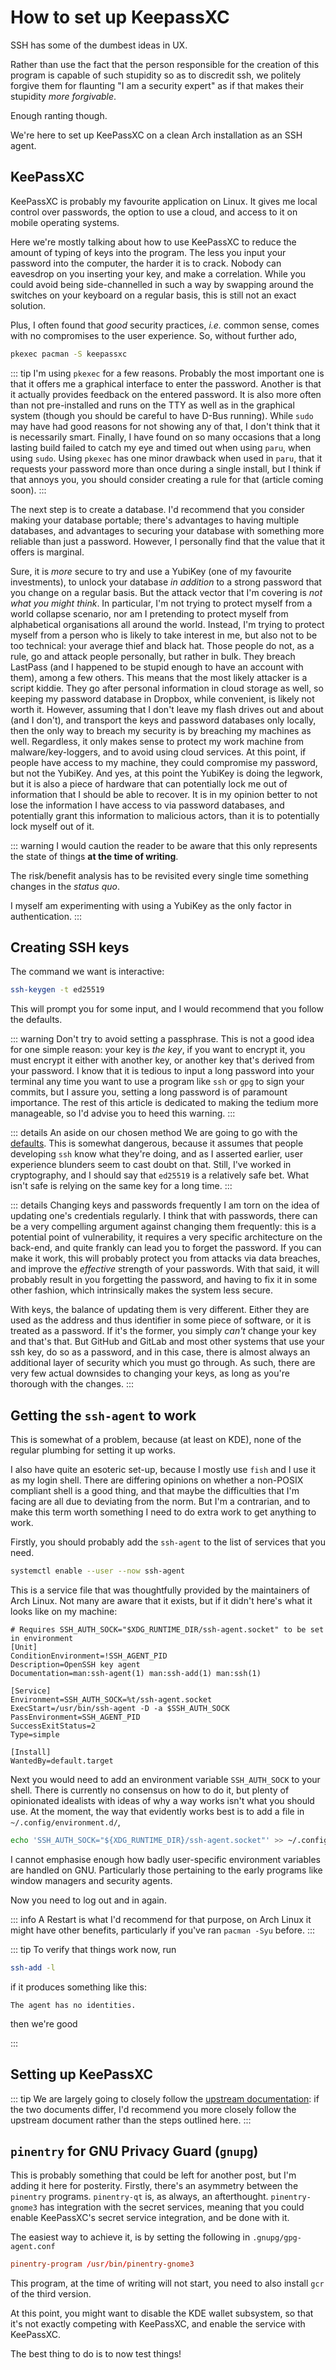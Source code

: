 # How to set up KeepassXC

SSH has some of the dumbest ideas in UX.

Rather than use the fact that the person responsible for the creation of this program is capable of such stupidity so as to discredit ssh, we politely forgive them for flaunting "I am a security expert" as if that makes their stupidity _more forgivable_.

Enough ranting though.

We're here to set up KeePassXC on a clean Arch installation as an SSH agent.

## KeePassXC

KeePassXC is probably my favourite application on Linux.
It gives me local control over passwords, the option to use a cloud, and access to it on mobile operating systems.

Here we're mostly talking about how to use KeePassXC to reduce the amount of typing of keys into the program.
The less you input your password into the computer, the harder it is to crack.
Nobody can eavesdrop on you inserting your key, and make a correlation.
While you could avoid being side-channelled in such a way by swapping around the switches on your keyboard on a regular basis, this is still not an exact solution.

Plus, I often found that _good_ security practices, _i.e._ common sense, comes with no compromises to the user experience.
So, without further ado,
```sh
pkexec pacman -S keepassxc
```

::: tip
I'm using `pkexec` for a few reasons.
Probably the most important one is that it offers me a graphical interface to enter the password.
Another is that it actually provides feedback on the entered password.
It is also more often than not pre-installed and runs on the TTY as well as in the graphical system (though you should be careful to have D-Bus running).
While `sudo` may have had good reasons for not showing any of that, I don't think that it is necessarily smart.
Finally, I have found on so many occasions that a long lasting build failed to catch my eye and timed out when using `paru`, when using `sudo`.
Using `pkexec` has one minor drawback when used in `paru`, that it requests your password more than once during a single install, but I think if that annoys you, you should consider creating a rule for that (article coming soon).
:::

The next step is to create a database.
I'd recommend that you consider making your database portable; there's advantages to having multiple databases, and advantages to securing your database with something more reliable than just a password.
However, I personally find that the value that it offers is marginal.

Sure, it is _more_ secure to try and use a YubiKey (one of my favourite investments), to unlock your database _in addition_ to a strong password that you change on a regular basis.
But the attack vector that I'm covering is _not what you might think_.
In particular, I'm not trying to protect myself from a world collapse scenario, nor am I pretending to protect myself from alphabetical organisations all around the world.
Instead, I'm trying to protect myself from a person who is likely to take interest in me, but also not to be too technical: your average thief and black hat.
Those people do not, as a rule, go and attack people personally, but rather in bulk.
They breach LastPass (and I happened to be stupid enough to have an account with them), among a few others.
This means that the most likely attacker is a script kiddie.
They go after personal information in cloud storage as well, so keeping my password database in Dropbox, while convenient, is likely not worth it.
However, assuming that I don't leave my flash drives out and about (and I don't), and transport the keys and password databases only locally, then the only way to breach my security is by breaching my machines as well.
Regardless, it only makes sense to protect my work machine from malware/key-loggers, and to avoid using cloud services.
At this point, if people have access to my machine, they could compromise my password, but not the YubiKey.
And yes, at this point the YubiKey is doing the legwork, but it is also a piece of hardware that can potentially lock me out of information that I should be able to recover.
It is in my opinion better to not lose the information I have access to via password databases, and potentially grant this information to malicious actors, than it is to potentially lock myself out of it.

::: warning
I would caution the reader to be aware that this only represents the state of things **at the time of writing**.

The risk/benefit analysis has to be revisited every single time something changes in the _status quo_.

I myself am experimenting with using a YubiKey as the only factor in authentication.
:::

## Creating SSH keys

The command we want is interactive:
```sh
ssh-keygen -t ed25519
```

This will prompt you for some input, and I would recommend that you follow the defaults.

::: warning
Don't try to avoid setting a passphrase.
This is not a good idea for one simple reason: your key is _the key_, if you want to encrypt it, you must encrypt it either with another key, or another key that's derived from your password.
I know that it is tedious to input a long password into your terminal any time you want to use a program like `ssh` or `gpg` to sign your commits, but I assure you, setting a long password is of paramount importance.
The rest of this article is dedicated to making the tedium more manageable, so I'd advise you to heed this warning.
:::

::: details An aside on our chosen method
We are going to go with the [defaults](https://www.ssh.com/academy/ssh/keygen).
This is somewhat dangerous, because it assumes that people developing `ssh` know what they're doing, and as I asserted earlier, user experience blunders seem to cast doubt on that.
Still, I've worked in cryptography, and I should say that `ed25519` is a relatively safe bet.
What isn't safe is relying on the same key for a long time.
:::

::: details Changing keys and passwords frequently
I am torn on the idea of updating one's credentials regularly.
I think that with passwords, there can be a very compelling argument against changing them frequently: this is a potential point of vulnerability, it requires a very specific architecture on the back-end, and quite frankly can lead you to forget the password.
If you can make it work, this will probably protect you from attacks via data breaches, and improve the _effective_ strength of your passwords.
With that said, it will probably result in you forgetting the password, and having to fix it in some other fashion, which intrinsically makes the system less secure.

With keys, the balance of updating them is very different.
Either they are used as the address and thus identifier in some piece of software, or it is treated as a password.
If it's the former, you simply _can't_ change your key and that's that.
But GitHub and GitLab and most other systems that use your ssh key, do so as a password, and in this case, there is almost always an additional layer of security which you must go through.
As such, there are very few actual downsides to changing your keys, as long as you're thorough with the changes.
:::
## Getting the `ssh-agent` to work

This is somewhat of a problem, because (at least on KDE), none of the regular plumbing for setting it up works.

I also have quite an esoteric set-up, because I mostly use `fish` and I use it as my login shell.
There are differing opinions on whether a non-POSIX compliant shell is a good thing, and that maybe the difficulties that I'm facing are all due to deviating from the norm.
But I'm a contrarian, and to make this term worth something I need to do extra work to get anything to work.

Firstly, you should probably add the `ssh-agent` to the list of services that you need.
```sh
systemctl enable --user --now ssh-agent
```

This is a service file that was thoughtfully provided by the maintainers of Arch Linux. Not many are aware that it exists, but if it didn't here's what it looks like on my machine:
```systemd
# Requires SSH_AUTH_SOCK="$XDG_RUNTIME_DIR/ssh-agent.socket" to be set in environment
[Unit]
ConditionEnvironment=!SSH_AGENT_PID
Description=OpenSSH key agent
Documentation=man:ssh-agent(1) man:ssh-add(1) man:ssh(1)

[Service]
Environment=SSH_AUTH_SOCK=%t/ssh-agent.socket
ExecStart=/usr/bin/ssh-agent -D -a $SSH_AUTH_SOCK
PassEnvironment=SSH_AGENT_PID
SuccessExitStatus=2
Type=simple

[Install]
WantedBy=default.target
```

Next you would need to add an environment variable `SSH_AUTH_SOCK` to your shell.
There is currently no consensus on how to do it, but plenty of opinionated idealists with ideas of why a way works isn't what you should use.
At the moment, the way that evidently works best is to add a file in `~/.config/environment.d/`,
```sh
echo 'SSH_AUTH_SOCK="${XDG_RUNTIME_DIR}/ssh-agent.socket"' >> ~/.config/environment.d/ssh-askpass.conf
```

I cannot emphasise enough how badly user-specific environment variables are handled on GNU.
Particularly those pertaining to the early programs like window managers and security agents.

Now you need to log out and in again.

::: info
A Restart is what I'd recommend for that purpose, on Arch Linux it might have other benefits, particularly if you've ran `pacman -Syu` before.
:::

::: tip
To verify that things work now, run

```sh
ssh-add -l
```

if it produces something like this:
```console
The agent has no identities.
```
then we're good

:::

## Setting up KeePassXC

::: tip
We are largely going to closely follow the [upstream documentation](https://github.com/keepassxreboot/keepassxc/blob/develop/docs/topics/SSHAgent.adoc): if the two documents differ, I'd recommend you more closely follow the upstream document rather than the steps outlined here.
:::


## `pinentry` for GNU Privacy Guard (`gnupg`)

This is probably something that could be left for another post, but I'm adding it here for posterity.
Firstly, there's an asymmetry between the `pinentry` programs.
`pinentry-qt` is, as always, an afterthought.
`pinentry-gnome3` has integration with the secret services, meaning that you could enable KeePassXC's secret service integration, and be done with it.

The easiest way to achieve it, is by setting the following in `.gnupg/gpg-agent.conf`

```conf
pinentry-program /usr/bin/pinentry-gnome3
```
This program, at the time of writing will not start, you need to also install `gcr` of the third version.


At this point, you might want to disable the KDE wallet subsystem, so that it's not exactly competing with KeePassXC, and enable the service with KeePassXC.

The best thing to do is to now test things!
